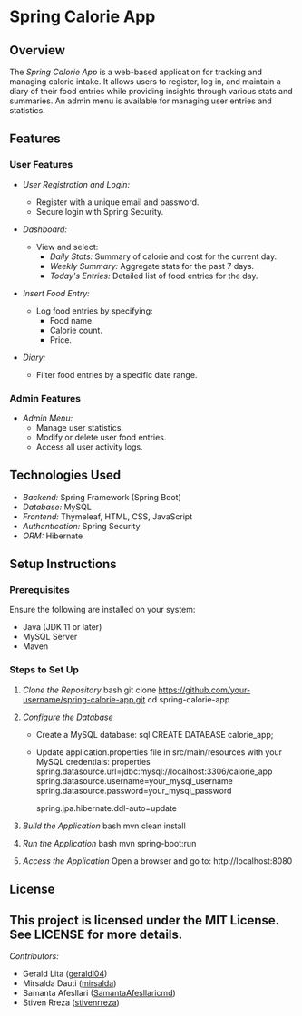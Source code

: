 # Spring Calorie App

## Overview
The *Spring Calorie App* is a web-based application for tracking and managing calorie intake. It allows users to register, log in, and maintain a diary of their food entries while providing insights through various stats and summaries. An admin menu is available for managing user entries and statistics.

## Features

### User Features
- *User Registration and Login:*
    - Register with a unique email and password.
    - Secure login with Spring Security.

- *Dashboard:*
    - View and select:
        - *Daily Stats:* Summary of calorie and cost for the current day.
        - *Weekly Summary:* Aggregate stats for the past 7 days.
        - *Today's Entries:* Detailed list of food entries for the day.

- *Insert Food Entry:*
    - Log food entries by specifying:
        - Food name.
        - Calorie count.
        - Price.

- *Diary:*
    - Filter food entries by a specific date range.

### Admin Features
- *Admin Menu:*
    - Manage user statistics.
    - Modify or delete user food entries.
    - Access all user activity logs.

## Technologies Used
- *Backend:* Spring Framework (Spring Boot)
- *Database:* MySQL
- *Frontend:* Thymeleaf, HTML, CSS, JavaScript
- *Authentication:* Spring Security
- *ORM:* Hibernate

## Setup Instructions

### Prerequisites
Ensure the following are installed on your system:
- Java (JDK 11 or later)
- MySQL Server
- Maven

### Steps to Set Up
1. *Clone the Repository*
   bash
   git clone https://github.com/your-username/spring-calorie-app.git
   cd spring-calorie-app


2. *Configure the Database*
    - Create a MySQL database:
      sql
      CREATE DATABASE calorie_app;

    - Update application.properties file in src/main/resources with your MySQL credentials:
      properties
      spring.datasource.url=jdbc:mysql://localhost:3306/calorie_app
      spring.datasource.username=your_mysql_username
      spring.datasource.password=your_mysql_password

      spring.jpa.hibernate.ddl-auto=update


3. *Build the Application*
   bash
   mvn clean install


4. *Run the Application*
   bash
   mvn spring-boot:run


5. *Access the Application*
   Open a browser and go to: http://localhost:8080




## License
This project is licensed under the MIT License. See LICENSE for more details.
---
*Contributors:*
- Gerald Lita ([geraldl04](https://github.com/geraldl04))
- Mirsalda Dauti ([mirsalda](https://github.com/mirsalda))
- Samanta Afesllari ([SamantaAfesllaricmd](https://github.com/SamantaAfesllaricmd))
- Stiven Rreza ([stivenrreza](https://github.com/stivenrreza))
